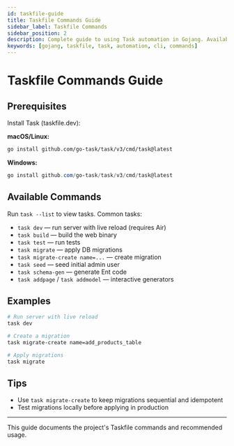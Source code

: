 ```yaml
---
id: taskfile-guide
title: Taskfile Commands Guide
sidebar_label: Taskfile Commands
sidebar_position: 2
description: Complete guide to using Task automation in Gojang. Available commands and usage examples.
keywords: [gojang, taskfile, task, automation, cli, commands]
---
```


# Taskfile Commands Guide

## Prerequisites

Install Task (taskfile.dev):

**macOS/Linux:**
```bash
go install github.com/go-task/task/v3/cmd/task@latest
```

**Windows:**
```powershell
go install github.com/go-task/task/v3/cmd/task@latest
```

## Available Commands

Run `task --list` to view tasks. Common tasks:
- `task dev` — run server with live reload (requires Air)
- `task build` — build the web binary
- `task test` — run tests
- `task migrate` — apply DB migrations
- `task migrate-create name=...` — create migration
- `task seed` — seed initial admin user
- `task schema-gen` — generate Ent code
- `task addpage` / `task addmodel` — interactive generators

## Examples

```bash
# Run server with live reload
task dev

# Create a migration
task migrate-create name=add_products_table

# Apply migrations
task migrate
```

## Tips

- Use `task migrate-create` to keep migrations sequential and idempotent
- Test migrations locally before applying in production

---

This guide documents the project's Taskfile commands and recommended usage.